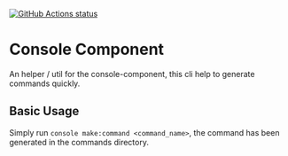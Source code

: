<p>
  <a href="https://github.com/edenreich/console-component-helper"><img alt="GitHub Actions status" src="https://github.com/edenreich/console-component-helper/workflows/build/badge.svg"></a>
</p>

# Console Component

An helper / util for the console-component, this cli help to generate commands quickly.

## Basic Usage

Simply run `console make:command <command_name>`, the command has been generated in the commands directory.

